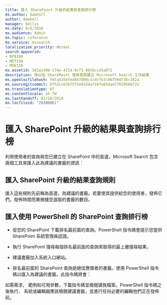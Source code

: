 ```yaml
---
title: 匯入 SharePoint 升級的結果與查詢排行榜
ms.author: dawholl
author: dawholl
manager: kellis
ms.date: 9/8/2018
ms.audience: Admin
ms.topic: reference
ms.service: mssearch
localization_priority: Normal
search.appverid:
- BFB160
- MET150
- MOE150
ms.assetid: 3d2a1498-174e-4214-9cf1-8b58cce5a872
description: 用以從 SharePoint 搜尋查詢建立 Microsoft Search 工作結果
ms.openlocfilehash: f4fa4354fed667800c1cdcf63c86f59d736c342a
ms.sourcegitcommit: bf52cc63b75f2e0324a716fe65da47702956b722
ms.translationtype: HT
ms.contentlocale: zh-TW
ms.lasthandoff: 01/18/2019
ms.locfileid: "29380061"
---
```

# <a name="import-sharepoint-promoted-results-and-top-queries"></a>匯入 SharePoint 升級的結果與查詢排行榜

利用使用者的查詢與您已建立在 SharePoint 中的首選，Microsoft Search 包含兩個工具來匯入此為建議的書籤的資訊： 
  
## <a name="import-sharepoint-promoted-result-query-rules"></a>匯入 SharePoint 升級的結果查詢規則

匯入這些規則先前稱為首選，為建議的書籤。若要使其提供給您的使用者，發佈它們。發佈時間而異根據您選取的書籤的數目。
  
## <a name="import-top-sharepoint-queries-using-powershell"></a>匯入使用 PowerShell 的 SharePoint 查詢排行榜

- 從您的 SharePoint 下載排名最前面的查詢。PowerShell 指令碼會提示您提供 SharePoint 系統管理員認證。
    
- 執行 SharePoint 搜尋每個排名最前面的查詢來取得的最上層搜尋結果。
    
- 建議書籤加入系統入口網站。
    
- 排名最前面的 SharePoint 查詢是絕佳應徵者的書籤。使用 PowerShell 指令碼以匯入為建議的書籤。此指令碼將會：
    
如需需求、 範例和可用參數，下載指令碼並檢閱讀我檔案。PowerShell 指令碼之後執行、 系統或編輯器應該檢閱建議書籤，並進行任何必要的編輯他們正在發佈前。

  

